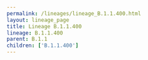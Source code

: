 ```yaml
---
permalink: /lineages/lineage_B.1.1.400.html
layout: lineage_page
title: Lineage B.1.1.400
lineage: B.1.1.400
parent: B.1.1
children: ['B.1.1.400']
---
```

